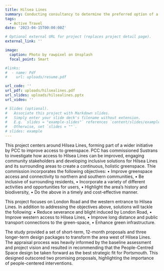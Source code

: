 ```yaml
---
title: Hilsea Lines
summary: Conducting consultancy to determine the preferred option of a more liveable Portsmouth
tags:
  - Active Travel
date: '2023-04-15T00:00:00Z'

# Optional external URL for project (replaces project detail page).
external_link: ''

image:
  caption: Photo by rawpixel on Unsplash
  focal_point: Smart

#links:
#  - name: Pdf
#    url: uploads/resume.pdf

url_code: ''
url_pdf: uploads/hilsealines.pdf
url_slides: uploads/hilsealines.pptx
url_video: ''

# Slides (optional).
#   Associate this project with Markdown slides.
#   Simply enter your slide deck's filename without extension.
#   E.g. `slides = "example-slides"` references `content/slides/example-slides.md`.
#   Otherwise, set `slides = ""`.
# slides: example
---
```


This project centers around Hilsea Lines, forming part of a wider initiative by PCC to improve access to greenspace. PCC has commissioned Sustrans to investigate how access to Hilsea Lines can be improved, engaging community stakeholders and developing inclusive solutions for Hilsea Lines and its surrounding areas to create a continuous, holistic greenspace. Thie commission incorporates the following objectives:
•	Improve greenspace access and connectivity to northern and southern communities,
•	Be inclusive of surrounding residents,
•	Incorporate a variety of different activities and opportunities for users,
•	Highlight the area’s history and biodiversity,
•	Do the above in a timely and cost-effective manner. 


This project focuses on London Road and the western entrance to Hilsea Lines. In addition to addressing the objectives above, solutions will tackle the following:
•	Reduce severance and blight induced by London Road,
•	Improve western access to Hilsea Lines,
•	Improve long distance and public transport connections to the green-space, 
•	Enhance green infrastructure.


The study provided a set of short-term, 12-month proposals and three longer-term design packages to transform the area west of Hilsea Lines. The appraisal process was heavily informed by the baseline assessment and project vision and resulted in recommending that the People-Centred Space design be taken forward as the best strategic fit for Portsmouth. This designed outscored two promising proposals, highlighting the importance of people-centered interventions.

